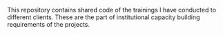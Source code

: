 This repository contains shared code of the trainings I have conducted to different clients. These are the part of institutional capacity building requirements of the projects.